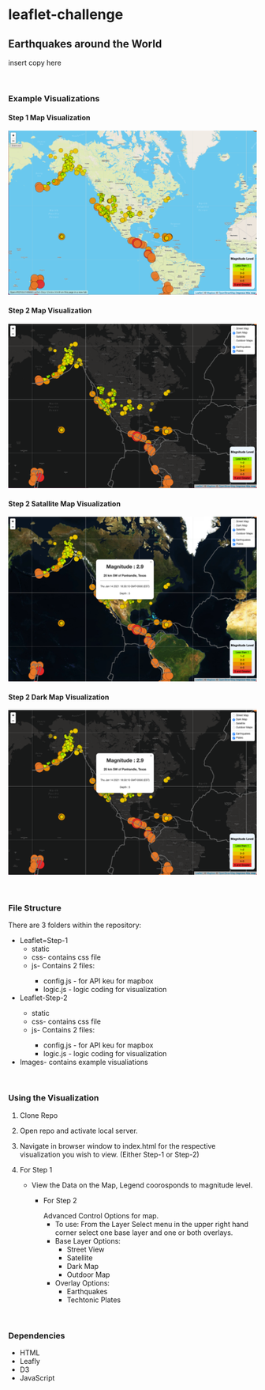 # leaflet-challenge
<h2>Earthquakes around the World</h2>

insert copy here

<br>
<h3>Example Visualizations</h3>
<h4>Step 1 Map Visualization</h4>

!["Step 1 Map Visualization"](https://github.com/timsamson/leaflet-challenge/blob/main/Images/Step_1.png)

<h4>Step 2 Map Visualization</h4>

!["Step 2 Map Visualization"](https://github.com/timsamson/leaflet-challenge/blob/main/Images/Step_2_wo_popup.png)

<h4>Step 2 Satallite Map Visualization</h4>

!["Step 2 Satallite Map Visualization"](https://github.com/timsamson/leaflet-challenge/blob/main/Images/Step_2_Sat_w_popup.png)

<h4>Step 2 Dark Map Visualization</h4>

!["Step 2 Dark Map Visualization"](https://github.com/timsamson/leaflet-challenge/blob/main/Images/Step_2_dark_w_popup.png)

<br>
<h3>File Structure</h3>
<p>There are 3 folders within the repository:
    <ul><li>Leaflet=Step-1 
        <ul><li>static</li>
            <li>css- contains css file</li>
            <li>js- Contains 2 files: </li>
                <ul><li> config.js - for API keu for mapbox</li>
                    <li> logic.js - logic coding for visualization</li></ul></ul></li>
    <li>Leaflet-Step-2</li>
            <ul><li>static</li>
            <li>css- contains css file</li>
            <li>js- Contains 2 files: </li>
                <ul><li> config.js - for API keu for mapbox</li>
                    <li> logic.js - logic coding for visualization</li></ul></ul></li>
    <li>Images- contains example visualiations</li></ul>
</p>
<br>
<h3>Using the Visualization</h3>
<ol><li><p>Clone Repo</a></p></li>
<li><p>Open repo and activate local server.
</p></li>
<li><p>Navigate in browser window to index.html for the respective visualization you wish to view. (Either Step-1 or Step-2)</p></li>
<li><p>For Step 1</p><ul>
<li>View the Data on the Map, Legend coorosponds to magnitude level.</li><ul></li>
<li><p>For Step 2</p>Advanced Control Options for map.<ul>
<li>To use: From the Layer Select menu in the upper right hand corner select one base layer and one or both overlays.</li>
<li>Base Layer Options:<ul><li>Street View</li><li>Satellite</li><li>Dark Map</li><li>Outdoor Map</li></ul></li>
<li>Overlay Options:<ul><li>Earthquakes</li><li>Techtonic Plates</li></ul></li>
</li></ol>
<br>

<h3>Dependencies</h3>
 <ul>
<li>HTML</li>
<li>Leafly</li>
<li>D3</li>
<li>JavaScript</li>
</ul>
